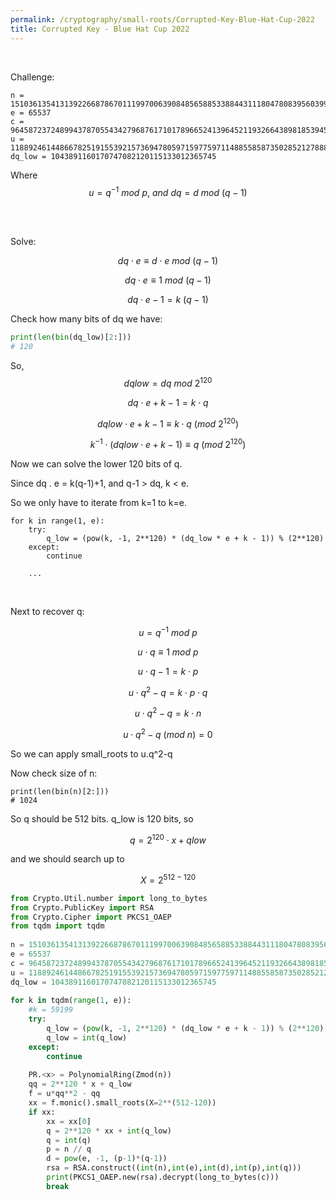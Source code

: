```yaml
---
permalink: /cryptography/small-roots/Corrupted-Key-Blue-Hat-Cup-2022
title: Corrupted Key - Blue Hat Cup 2022
---
```


<br>


Challenge:

```
n = 151036135413139226687867011199700639084856588533884431118047808395603993635242690166659649156476428533386350427603713487259266502837260466348398817558768025404903682189934563578605367223796247470920497617904900418615352839562681665973088711089128789315193951623751145385357347144960284983398745189236464272961
e = 65537
c = 96458723724899437870554342796876171017896652413964521193266438981853945238446913579867464909353925601873532290626111170073532116639383463734148270579305067733147411306325252107181823453497914478588342362177625026365513002442585949837516090367171824895036711246039928723021679235071368954348296729327873680822
u = 11889246144866782519155392157369478059715977597114885585873502852127888907191116911762955888968046505980125449346852147369649024143226438553109462231463320
dq_low = 1043891160170747082120115133012365745
```

Where $$u = q^{-1}\ mod\ p,\ and\ dq = d\ mod\ (q-1)$$

<br><br>

Solve:

$$dq \cdot e \equiv d \cdot e\ mod\ (q-1)$$

$$dq \cdot e \equiv 1\ mod\ (q-1)$$

$$dq \cdot e - 1 = k\ (q-1)$$

Check how many bits of dq we have:

```python
print(len(bin(dq_low)[2:]))
# 120
```

So, $$dqlow = dq\ mod\ 2^{120} $$

$$dq \cdot e + k - 1 = k \cdot q$$

$$dqlow \cdot e + k - 1 \equiv k \cdot q\ (mod\ 2^{120})$$

$$k^{-1} \cdot  (dqlow \cdot e + k - 1) \equiv q\ (mod\ 2^{120})$$

Now we can solve the lower 120 bits of q. 

Since dq . e = k(q-1)+1, and q-1 > dq, k < e.

So we only have to iterate from k=1 to k=e.

```
for k in range(1, e):
	try:
		q_low = (pow(k, -1, 2**120) * (dq_low * e + k - 1)) % (2**120)
	except:
		continue

	...
```

<br>

Next to recover q:

$$u = q^{-1}\ mod\ p$$

$$u \cdot q \equiv 1\ mod\ p$$

$$u \cdot q - 1 = k\cdot p$$

$$u \cdot q^2 - q = k\cdot p \cdot q$$

$$u \cdot q^2 - q = k\cdot n$$

$$u \cdot q^2 - q\ (mod\ n) = 0$$

So we can apply small_roots to u.q^2-q  

Now check size of n:
```
print(len(bin(n)[2:]))
# 1024
```
So q should be 512 bits. q_low is 120 bits, so 

$$q = 2^{120} \cdot x + qlow$$

and we should search up to 

$$X = 2^{512 - 120}$$



```python
from Crypto.Util.number import long_to_bytes 
from Crypto.PublicKey import RSA  
from Crypto.Cipher import PKCS1_OAEP  
from tqdm import tqdm  
  
n = 151036135413139226687867011199700639084856588533884431118047808395603993635242690166659649156476428533386350427603713487259266502837260466348398817558768025404903682189934563578605367223796247470920497617904900418615352839562681665973088711089128789315193951623751145385357347144960284983398745189236464272961  
e = 65537  
c = 96458723724899437870554342796876171017896652413964521193266438981853945238446913579867464909353925601873532290626111170073532116639383463734148270579305067733147411306325252107181823453497914478588342362177625026365513002442585949837516090367171824895036711246039928723021679235071368954348296729327873680822  
u = 11889246144866782519155392157369478059715977597114885585873502852127888907191116911762955888968046505980125449346852147369649024143226438553109462231463320  
dq_low = 1043891160170747082120115133012365745  
  
for k in tqdm(range(1, e)):  
    #k = 59199  
    try:  
        q_low = (pow(k, -1, 2**120) * (dq_low * e + k - 1)) % (2**120)  
        q_low = int(q_low)  
    except:  
        continue  
  
    PR.<x> = PolynomialRing(Zmod(n))  
    qq = 2**120 * x + q_low  
    f = u*qq**2 - qq  
    xx = f.monic().small_roots(X=2**(512-120))  
    if xx:  
        xx = xx[0]  
        q = 2**120 * xx + int(q_low)  
        q = int(q)  
        p = n // q  
        d = pow(e, -1, (p-1)*(q-1))  
        rsa = RSA.construct((int(n),int(e),int(d),int(p),int(q)))  
        print(PKCS1_OAEP.new(rsa).decrypt(long_to_bytes(c)))  
        break
```
